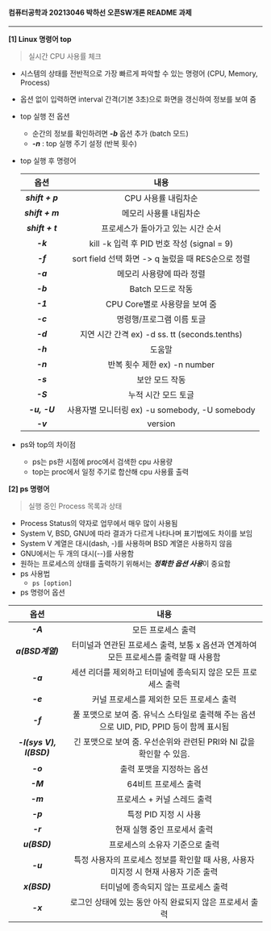 ####  컴퓨터공학과 20213046 박하선 오픈SW개론 README 과제

***

**[1] Linux 명령어 top**
> 실시간 CPU 사용률 체크

- 시스템의 상태를 전반적으로 가장 빠르게 파악할 수 있는 명령어 (CPU, Memory, Process)
- 옵션 없이 입력하면 interval 간격(기본 3초)으로 화면을 갱신하여 정보를 보여 줌
- top 실행 전 옵션
  + 순간의 정보를 확인하려면 ***-b*** 옵션 추가 (batch 모드)
  + ***-n*** : top 실행 주기 설정 (반복 횟수)

- top 실행 후 명령어 

  |옵션|내용|
  |:---:|:---:|
  |***shift + p***|CPU 사용률 내림차순|
  |***shift + m***|메모리 사용률 내림차순|
  |***shift + t***|프로세스가 돌아가고 있는 시간 순서|
  |***-k***|kill -k 입력 후 PID 번호 작성 (signal = 9)|
  |***-f***|sort field 선택 화면 -> q 눌렀을 때 RES순으로 정렬|
  |***-a***|메모리 사용량에 따라 정렬|
  |***-b***|Batch 모드로 작동|
  |***-1***|CPU Core별로 사용량을 보여 줌|
  |***-c***|명령행/프로그램 이름 토글|
  |***-d***|지연 시간 간격 ex) -d ss. tt (seconds.tenths)|
  |***-h***|도움말|
  |***-n***|반복 횟수 제한 ex) -n number|
  |***-s***|보안 모드 작동|
  |***-S***|누적 시간 모드 토글|
  |***-u, -U***|사용자별 모니터링 ex) -u somebody, -U somebody|
  |***-v***|version| 

- ps와 top의 차이점
  + ps는 ps한 시점에 proc에서 검색한 cpu 사용량
  + top는 proc에서 일정 주기로 합산해 cpu 사용률 출력


**[2] ps 명령어**
> 실행 중인 Process 목록과 상태

- Process Status의 약자로 업무에서 매우 많이 사용됨
- System V, BSD, GNU에 따라 결과가 다르게 나타나며 표기법에도 차이를 보임
- System V 계열은 대시(dash, -)를 사용하며 BSD 계열은 사용하지 않음
- GNU에서는 두 개의 대시(--)를 사용함
- 원하는 프로세스의 상태를 출력하기 위해서는 ***정확한 옵션 사용***이 중요함
- ps 사용법
  + `ps [option]`
- ps 명령어 옵션

|옵션|내용|
|:---:|:---:|
|***-A***|모든 프로세스 출력|
|***a(BSD계열)***|터미널과 연관된 프로세스 출력, 보통 x 옵션과 연계하여 모든 프로세스를 출력할 때 사용함|
|***-a***|세션 리더를 제외하고 터미널에 종속되지 않은 모든 프로세스 출력|
|***-e***|커널 프로세스를 제외한 모든 프로세스 출력|
|***-f***|풀 포맷으로 보여 줌. 유닉스 스타일로 출력해 주는 옵션으로 UID, PID, PPID 등이 함께 표시됨|
|***-l(sys V), l(BSD)***|긴 포맷으로 보여 줌. 우선순위와 관련된 PRI와 NI 값을 확인할 수 있음.|
|***-o***|출력 포맷을 지정하는 옵션|
|***-M***|64비트 프로세스 출력|
|***-m***|프로세스 + 커널 스레드 출력|
|***-p***|특정 PID 지정 시 사용|
|***-r***|현재 실행 중인 프로세서 출력|
|***u(BSD)***|프로세스의 소유자 기준으로 출력|
|***-u***|특정 사용자의 프로세스 정보를 확인할 때 사용, 사용자 미지정 시 현재 사용자 기준 출력|
|***x(BSD)***|터미널에 종속되지 않는 프로세스 출력|
|***-x***|로그인 상태에 있는 동안 아직 완료되지 않은 프로세서 출력|
  






















